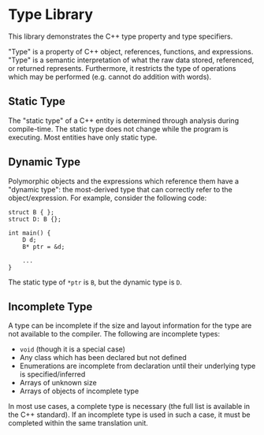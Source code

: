 # Type Library

This library demonstrates the C++ type property and type specifiers.

"Type" is a property of C++ object, references, functions, and expressions. "Type" is a semantic interpretation of what the raw data stored, referenced, or returned represents. Furthermore, it restricts the type of operations which may be performed (e.g. cannot do addition with words).

## Static Type

The "static type" of a C++ entity is determined through analysis during compile-time. The static type does not change while the program is executing. Most entities have only static type.

## Dynamic Type

Polymorphic objects and the expressions which reference them have a "dynamic type": the most-derived type that can correctly refer to the object/expression. For example, consider the following code:
```
struct B { };
struct D: B {};

int main() {
    D d;
    B* ptr = &d;

    ...
}
```
The static type of `*ptr` is `B`, but the dynamic type is `D`.

## Incomplete Type

A type can be incomplete if the size and layout information for the type are not available to the compiler. The following are incomplete types:

- `void` (though it is a special case)
- Any class which has been declared but not defined
- Enumerations are incomplete from declaration until their underlying type is specified/inferred
- Arrays of unknown size
- Arrays of objects of incomplete type

In most use cases, a complete type is necessary (the full list is available in the C++ standard). If an incomplete type is used in such a case, it must be completed within the same translation unit.
